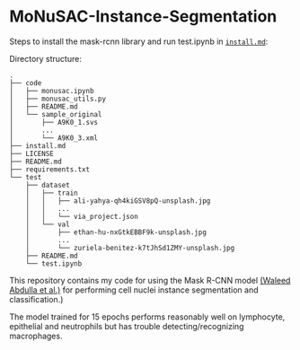 # MoNuSAC-Instance-Segmentation

Steps to install the mask-rcnn library and run test.ipynb in [`install.md`](./install.md):

Directory structure:
```
.
├── code
│   ├── monusac.ipynb
│   ├── monusac_utils.py
│   ├── README.md
│   └── sample_original
│       ├── A9K0_1.svs
│       ...
│       └── A9K0_3.xml
├── install.md
├── LICENSE
├── README.md
├── requirements.txt
└── test
    ├── dataset
    │   ├── train
    │   │   ├── ali-yahya-qh4kiGSV8pQ-unsplash.jpg
    │   │   ...
    │   │   └── via_project.json
    │   └── val
    │       ├── ethan-hu-nxGtkEBBF9k-unsplash.jpg
    │       ...
    │       └── zuriela-benitez-k7tJhSd1ZMY-unsplash.jpg
    ├── README.md
    └── test.ipynb
```

This repository contains my code for using the Mask R-CNN model [(Waleed Abdulla et al.)](https://github.com/matterport/Mask_RCNN) for performing cell nuclei instance segmentation and classification.)

The model trained for 15 epochs performs reasonably well on lymphocyte, epithelial and neutrophils but has trouble detecting/recognizing macrophages.  